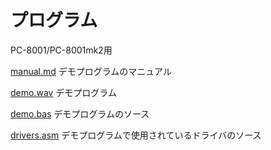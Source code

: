 # プログラム

PC-8001/PC-8001mk2用

[manual.md](manual.md)
デモプログラムのマニュアル

[demo.wav](demo.wav)
デモプログラム

[demo.bas](demo.bas)
デモプログラムのソース

[drivers.asm](drivers.asm)
デモプログラムで使用されているドライバのソース
